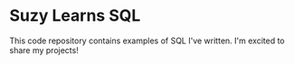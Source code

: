 # Suzy Learns SQL
This code repository contains examples of SQL I've written. I'm excited to share my projects!
  
